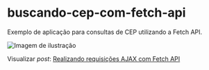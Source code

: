 # buscando-cep-com-fetch-api
Exemplo de aplicação para consultas de CEP utilizando a Fetch API.

![Imagem de ilustração](http://blog.matheuscastiglioni.com.br/arquivo/download/posts/2018/03/realizando-requisicoes-ajax-com-fetch-api.jpg)

Visualizar *post*: [Realizando requisições AJAX com Fetch API](http://blog.matheuscastiglioni.com.br/realizando-requisicoes-ajax-com-fetch-api)

